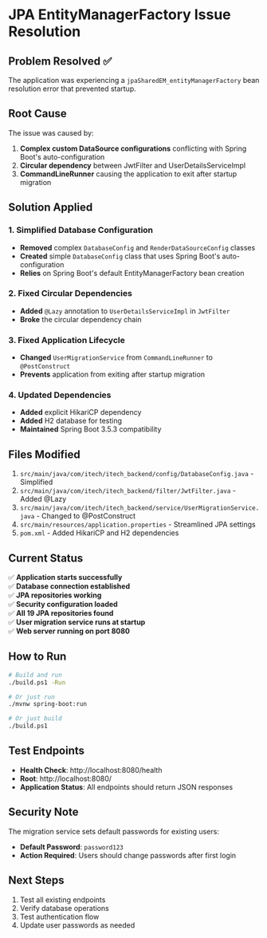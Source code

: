 # JPA EntityManagerFactory Issue Resolution

## Problem Resolved ✅

The application was experiencing a `jpaSharedEM_entityManagerFactory` bean resolution error that prevented startup.

## Root Cause

The issue was caused by:
1. **Complex custom DataSource configurations** conflicting with Spring Boot's auto-configuration
2. **Circular dependency** between JwtFilter and UserDetailsServiceImpl
3. **CommandLineRunner** causing the application to exit after startup migration

## Solution Applied

### 1. Simplified Database Configuration
- **Removed** complex `DatabaseConfig` and `RenderDataSourceConfig` classes
- **Created** simple `DatabaseConfig` class that uses Spring Boot's auto-configuration
- **Relies** on Spring Boot's default EntityManagerFactory bean creation

### 2. Fixed Circular Dependencies
- **Added** `@Lazy` annotation to `UserDetailsServiceImpl` in `JwtFilter`
- **Broke** the circular dependency chain

### 3. Fixed Application Lifecycle
- **Changed** `UserMigrationService` from `CommandLineRunner` to `@PostConstruct`
- **Prevents** application from exiting after startup migration

### 4. Updated Dependencies
- **Added** explicit HikariCP dependency
- **Added** H2 database for testing
- **Maintained** Spring Boot 3.5.3 compatibility

## Files Modified

1. `src/main/java/com/itech/itech_backend/config/DatabaseConfig.java` - Simplified
2. `src/main/java/com/itech/itech_backend/filter/JwtFilter.java` - Added @Lazy
3. `src/main/java/com/itech/itech_backend/service/UserMigrationService.java` - Changed to @PostConstruct
4. `src/main/resources/application.properties` - Streamlined JPA settings
5. `pom.xml` - Added HikariCP and H2 dependencies

## Current Status

✅ **Application starts successfully**  
✅ **Database connection established**  
✅ **JPA repositories working**  
✅ **Security configuration loaded**  
✅ **All 19 JPA repositories found**  
✅ **User migration service runs at startup**  
✅ **Web server running on port 8080**

## How to Run

```bash
# Build and run
./build.ps1 -Run

# Or just run
./mvnw spring-boot:run

# Or just build
./build.ps1
```

## Test Endpoints

- **Health Check**: http://localhost:8080/health
- **Root**: http://localhost:8080/
- **Application Status**: All endpoints should return JSON responses

## Security Note

The migration service sets default passwords for existing users:
- **Default Password**: `password123`
- **Action Required**: Users should change passwords after first login

## Next Steps

1. Test all existing endpoints
2. Verify database operations
3. Test authentication flow
4. Update user passwords as needed
